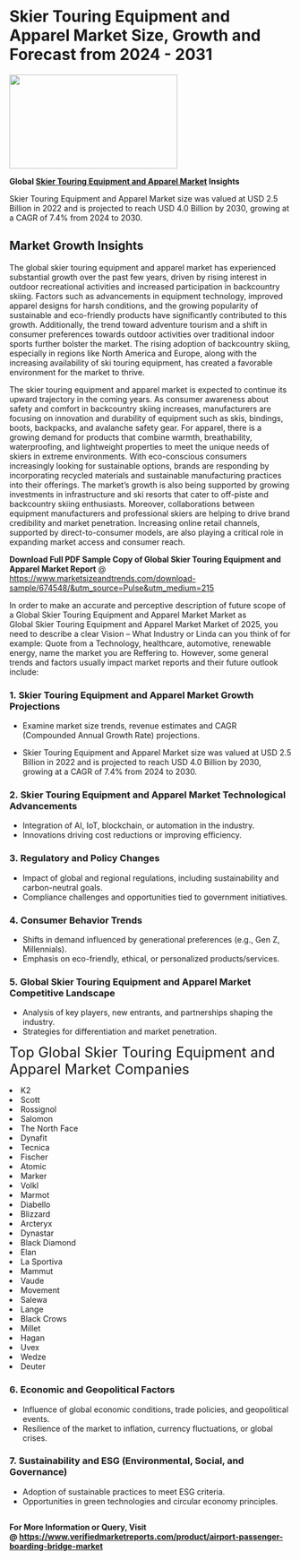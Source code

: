 <H1>Skier Touring Equipment and Apparel Market Size, Growth and Forecast from 2024 - 2031</H1><img class="aligncenter size-medium wp-image-584254" src="https://thirdeyenews.in/wp-content/uploads/2024/09/Global-Market-Research-300x168.jpeg" alt="" width="300" height="168" /><p><strong>Global&nbsp;<a href="https://www.marketsizeandtrends.com/download-sample/674548/&amp;utm_source=Pulse&amp;utm_medium=215">Skier Touring Equipment and Apparel Market</a> Insights</strong></p><p>Skier Touring Equipment and Apparel Market size was valued at USD 2.5 Billion in 2022 and is projected to reach USD 4.0 Billion by 2030, growing at a CAGR of 7.4% from 2024 to 2030.</p><p><h2>Market Growth Insights</h2> <p>The global skier touring equipment and apparel market has experienced substantial growth over the past few years, driven by rising interest in outdoor recreational activities and increased participation in backcountry skiing. Factors such as advancements in equipment technology, improved apparel designs for harsh conditions, and the growing popularity of sustainable and eco-friendly products have significantly contributed to this growth. Additionally, the trend toward adventure tourism and a shift in consumer preferences towards outdoor activities over traditional indoor sports further bolster the market. The rising adoption of backcountry skiing, especially in regions like North America and Europe, along with the increasing availability of ski touring equipment, has created a favorable environment for the market to thrive. </p> <p>The skier touring equipment and apparel market is expected to continue its upward trajectory in the coming years. As consumer awareness about safety and comfort in backcountry skiing increases, manufacturers are focusing on innovation and durability of equipment such as skis, bindings, boots, backpacks, and avalanche safety gear. For apparel, there is a growing demand for products that combine warmth, breathability, waterproofing, and lightweight properties to meet the unique needs of skiers in extreme environments. With eco-conscious consumers increasingly looking for sustainable options, brands are responding by incorporating recycled materials and sustainable manufacturing practices into their offerings. The market’s growth is also being supported by growing investments in infrastructure and ski resorts that cater to off-piste and backcountry skiing enthusiasts. Moreover, collaborations between equipment manufacturers and professional skiers are helping to drive brand credibility and market penetration. Increasing online retail channels, supported by direct-to-consumer models, are also playing a critical role in expanding market access and consumer reach. </p><p><span class=""><strong>Download Full PDF Sample Copy of Global Skier Touring Equipment and Apparel Market Report</strong> @ <a href="https://www.marketsizeandtrends.com/download-sample/674548/&amp;utm_source=Pulse&amp;utm_medium=215" target="_blank">https://www.marketsizeandtrends.com/download-sample/674548/&amp;utm_source=Pulse&amp;utm_medium=215</a></span></p><p>In order to make an accurate and perceptive description of future scope of a Global&nbsp;Skier Touring Equipment and Apparel Market Market as Global&nbsp;Skier Touring Equipment and Apparel Market Market of 2025, you need to describe a clear Vision &ndash; What Industry or Linda can you think of for example: Quote from a Technology, healthcare, automotive, renewable energy, name the market you are Reffering to. However, some general trends and factors usually impact market reports and their future outlook include:</p><h3>1.&nbsp;<strong>Skier Touring Equipment and Apparel Market Growth Projections</strong></h3><ul><li>Examine market size trends, revenue estimates and CAGR (Compounded Annual Growth Rate) projections.</li><li><p>Skier Touring Equipment and Apparel Market size was valued at USD 2.5 Billion in 2022 and is projected to reach USD 4.0 Billion by 2030, growing at a CAGR of 7.4% from 2024 to 2030.</p></li></ul><h3>2.&nbsp;<strong>Skier Touring Equipment and Apparel Market Technological Advancements</strong></h3><ul><li>Integration of AI, IoT, blockchain, or automation in the industry.</li><li>Innovations driving cost reductions or improving efficiency.</li></ul><h3>3.&nbsp;<strong>Regulatory and Policy Changes</strong></h3><ul><li>Impact of global and regional regulations, including sustainability and carbon-neutral goals.</li><li>Compliance challenges and opportunities tied to government initiatives.</li></ul><h3>4.&nbsp;<strong>Consumer Behavior Trends</strong></h3><ul><li>Shifts in demand influenced by generational preferences (e.g., Gen Z, Millennials).</li><li>Emphasis on eco-friendly, ethical, or personalized products/services.</li></ul><h3>5.&nbsp;<strong>Global Skier Touring Equipment and Apparel Market Competitive Landscape</strong></h3><ul><li>Analysis of key players, new entrants, and partnerships shaping the industry.</li><li>Strategies for differentiation and market penetration.</li></ul><p data-pm-slice="1 1 []"><span style="color: inherit; font-family: inherit; font-size: 25px;">Top Global Skier Touring Equipment and Apparel Market Companies</span></p><div class="" data-test-id=""><p><li>K2</li><li> Scott</li><li> Rossignol</li><li> Salomon</li><li> The North Face</li><li> Dynafit</li><li> Tecnica</li><li> Fischer</li><li> Atomic</li><li> Marker</li><li> Volkl</li><li> Marmot</li><li> Diabello</li><li> Blizzard</li><li> Arcteryx</li><li> Dynastar</li><li> Black Diamond</li><li> Elan</li><li> La Sportiva</li><li> Mammut</li><li> Vaude</li><li> Movement</li><li> Salewa</li><li> Lange</li><li> Black Crows</li><li> Millet</li><li> Hagan</li><li> Uvex</li><li> Wedze</li><li> Deuter</li></p></div><h3>6.&nbsp;<strong>Economic and Geopolitical Factors</strong></h3><ul><li>Influence of global economic conditions, trade policies, and geopolitical events.</li><li>Resilience of the market to inflation, currency fluctuations, or global crises.</li></ul><h3>7.&nbsp;<strong>Sustainability and ESG (Environmental, Social, and Governance)</strong></h3><ul><li>Adoption of sustainable practices to meet ESG criteria.</li><li>Opportunities in green technologies and circular economy principles.</li></ul><h2><strong style="font-size: 14px;">For More Information or Query, Visit @&nbsp;</strong><a style="background-color: #ffffff; font-size: 14px;" href="https://www.marketsizeandtrends.com/report/skier-touring-equipment-and-apparel-market/" target="_blank">https://www.verifiedmarketreports.com/product/airport-passenger-boarding-bridge-market</a></h2>

